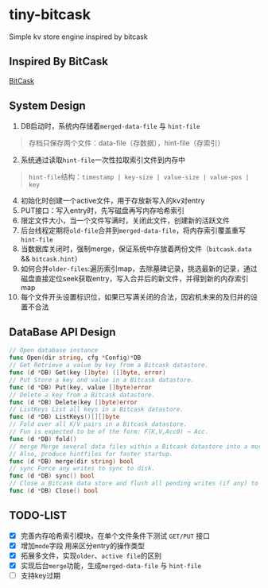 # tiny-bitcask
Simple kv store engine inspired by bitcask

## Inspired By BitCask
[BitCask](./doc/bitcask-intro.pdf)

## System Design
1. DB启动时，系统内存储着`merged-data-file` 与 `hint-file`
> 存档只保存两个文件：data-file（存数据），hint-file（存索引）
2. 系统通过读取`hint-file`一次性拉取索引文件到内存中

> ``hint-file``结构：`timestamp | key-size | value-size | value-pos | key`

4. 初始化时创建一个active文件，用于存放新写入的kv对entry
5. PUT接口：写入entry时，先写磁盘再写内存哈希索引
6. 限定文件大小，当一个文件写满时，关闭此文件，创建新的活跃文件
7. 后台线程定期将`old-file`合并到`merged-data-file`，将内存索引覆盖重写`hint-file`
8. 当数据库关闭时，强制merge，保证系统中存放着两份文件（`bitcask.data` && `bitcask.hint`）
10. 如何合并`older-files`:遍历索引map，去除墓碑记录，挑选最新的记录，通过磁盘直接定位seek获取entry，写入合并后的新文件，并得到新的内存索引map
11. 每个文件开头设置标识位，如果已写满关闭的合法，因宕机未来的及归并的设置不合法
## DataBase API Design
```go
// Open database instance
func Open(dir string, cfg *Config)*DB
// Get Retrieve a value by key from a Bitcask datastore.
func (d *DB) Get(key []byte) ([]byte, error)
// Put Store a key and value in a Bitcask datastore.
func (d *DB) Put(key, value []byte)error
// Delete a key from a Bitcask datastore.
func (d *DB) Delete(key []byte)error
// ListKeys List all keys in a Bitcask datastore.
func (d *DB) ListKeys()[][]byte
// Fold over all K/V pairs in a Bitcask datastore.
// Fun is expected to be of the form: F(K,V,Acc0) → Acc.
func (d *DB) fold()
// merge Merge several data files within a Bitcask datastore into a more compact form.
// Also, produce hintfiles for faster startup.
func (d *DB) merge(dir string) bool
// sync Force any writes to sync to disk.
func (d *DB) sync() bool
// Close a Bitcask data store and flush all pending writes (if any) to disk.
func (d *DB) Close() bool
```

## TODO-LIST
- [x] 完善内存哈希索引模块，在单个文件条件下测试 `GET/PUT` 接口
- [x] 增加`mode`字段 用来区分entry的操作类型
- [x] 拓展多文件，实现`older`、`active file`的区别
- [x] 实现后台`merge`功能，生成`merged-data-file` 与 `hint-file`
- [ ] 支持key过期